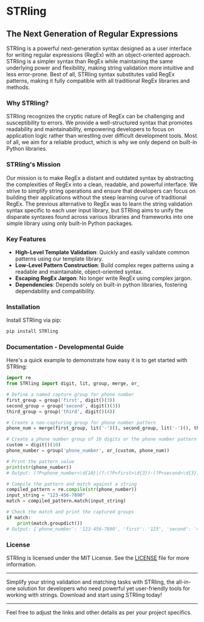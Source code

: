 # STRling

## The Next Generation of Regular Expressions

STRling is a powerful next-generation syntax designed as a user interface for writing regular expressions (RegEx) with an object-oriented approach. STRling is a simpler syntax than RegEx while maintaining the same underlying power and flexibility, making string validation more intuitive and less error-prone. Best of all, STRling syntax substitutes valid RegEx patterns, making it fully compatible with all traditional RegEx libraries and methods.

### Why STRling?

STRling recognizes the cryptic nature of RegEx can be challenging and susceptibility to errors. We provide a well-structured syntax that promotes readability and maintainability, empowering developers to focus on application logic rather than wrestling over difficult development tools. Most of all, we aim for a reliable product, which is why we only depend on built-in Python libraries.


### STRling's Mission

Our mission is to make RegEx a distant and outdated syntax by abstracting the complexities of RegEx into a clean, readable, and powerful interface. We strive to simplify string operations and ensure that developers can focus on building their applications without the steep learning curve of traditional RegEx. The previous alternative to RegEx was to learn the string validation syntax specific to each user input library, but STRling aims to unify the disparate syntaxes found across various libraries and frameworks into one simple library using only built-in Python packages.

### Key Features

- **High-Level Template Validation**: Quickly and easily validate common patterns using our template library.
- **Low-Level Pattern Construction**: Build complex regex patterns using a readable and maintainable, object-oriented syntax.
- **Escaping RegEx Jargon**: No longer write RegEx using complex jargon.
- **Dependencies**: Depends solely on built-in python libraries, fostering dependability and compatibility.

### Installation

Install STRling via pip:

```sh
pip install STRling
```

### Documentation - Developmental Guide

Here's a quick example to demonstrate how easy it is to get started with STRling:

```python
import re
from STRling import digit, lit, group, merge, or_

# Define a named capture group for phone number
first_group = group('first', digit()(3))
second_group = group('second', digit()(3))
third_group = group('third', digit()(4))

# Create a non-capturing group for phone number pattern
phone_num = merge(first_group, lit('-')(), second_group, lit('-')(), third_group)

# Create a phone number group of 10 digits or the phone number pattern
custom = digit()(10)
phone_number = group('phone_number', or_(custom, phone_num))

# Print the pattern value
print(str(phone_number))
# Output: (?P<phone_number>\d{10}|(?:(?P<first>\d{3})-(?P<second>\d{3})-(?P<third>\d{4})))

# Compile the pattern and match against a string
compiled_pattern = re.compile(str(phone_number))
input_string = "123-456-7890"
match = compiled_pattern.match(input_string)

# Check the match and print the captured groups
if match:
    print(match.groupdict())
# Output: {'phone_number': '123-456-7890', 'first': '123', 'second': '456', 'third': '7890'}
```

### License

STRling is licensed under the MIT License. See the [LICENSE](https://github.com/TheCyberLocal/STRling/blob/main/LICENSE) file for more information.

---

Simplify your string validation and matching tasks with STRling, the all-in-one solution for developers who need powerful yet user-friendly tools for working with strings. Download and start using STRling today!

---

Feel free to adjust the links and other details as per your project specifics.
